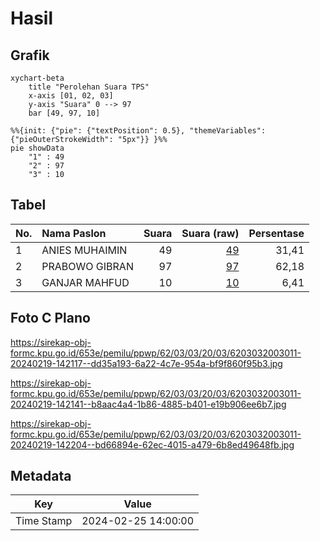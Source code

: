 # Hasil

## Grafik

```mermaid
xychart-beta
    title "Perolehan Suara TPS"
    x-axis [01, 02, 03]
    y-axis "Suara" 0 --> 97
    bar [49, 97, 10]
```

```mermaid
%%{init: {"pie": {"textPosition": 0.5}, "themeVariables": {"pieOuterStrokeWidth": "5px"}} }%%
pie showData
    "1" : 49
    "2" : 97
    "3" : 10
```

## Tabel

| No. | Nama Paslon    | Suara | Suara (raw) | Persentase |
|:--- |:-------------- | -----:| -----------:| ----------:|
| 1   | ANIES MUHAIMIN | 49    | [49][p-1]   | 31,41      |
| 2   | PRABOWO GIBRAN | 97    | [97][p-2]   | 62,18      |
| 3   | GANJAR MAHFUD  | 10    | [10][p-3]   | 6,41       |


[p-1]: https://github.com/gigit-pemilu/pemilu-2024-62-kalimantan-tengah/blob/main/pilpres/hitung-suara/sub/62-kalimantan-tengah/sub/03-kapuas/sub/03-kapuas-timur/sub/2003-anjir-serapat-barat/sub/011-tps/sub/paslon-1.txt
[p-2]: https://github.com/gigit-pemilu/pemilu-2024-62-kalimantan-tengah/blob/main/pilpres/hitung-suara/sub/62-kalimantan-tengah/sub/03-kapuas/sub/03-kapuas-timur/sub/2003-anjir-serapat-barat/sub/011-tps/sub/paslon-2.txt
[p-3]: https://github.com/gigit-pemilu/pemilu-2024-62-kalimantan-tengah/blob/main/pilpres/hitung-suara/sub/62-kalimantan-tengah/sub/03-kapuas/sub/03-kapuas-timur/sub/2003-anjir-serapat-barat/sub/011-tps/sub/paslon-3.txt

## Foto C Plano

https://sirekap-obj-formc.kpu.go.id/653e/pemilu/ppwp/62/03/03/20/03/6203032003011-20240219-142117--dd35a193-6a22-4c7e-954a-bf9f860f95b3.jpg

https://sirekap-obj-formc.kpu.go.id/653e/pemilu/ppwp/62/03/03/20/03/6203032003011-20240219-142141--b8aac4a4-1b86-4885-b401-e19b906ee6b7.jpg

https://sirekap-obj-formc.kpu.go.id/653e/pemilu/ppwp/62/03/03/20/03/6203032003011-20240219-142204--bd66894e-62ec-4015-a479-6b8ed49648fb.jpg


## Metadata

| Key        | Value               |
| ---------- | ------------------- |
| Time Stamp | 2024-02-25 14:00:00 |



